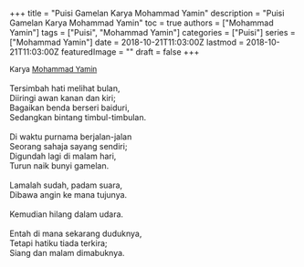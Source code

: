 +++
title = "Puisi Gamelan Karya Mohammad Yamin"
description = "Puisi Gamelan Karya Mohammad Yamin"
toc = true
authors = ["Mohammad Yamin"]
tags = ["Puisi", "Mohammad Yamin"]
categories = ["Puisi"]
series = ["Mohammad Yamin"]
date = 2018-10-21T11:03:00Z
lastmod = 2018-10-21T11:03:00Z
featuredImage = ""
draft = false
+++

<div style="text-align: justify;">
<div style="font-size: small;">Karya <a href="/authors/mohammad-yamin/" target="_blank">Mohammad Yamin</a></div><br />
Tersimbah hati melihat bulan,<br />Diiringi awan kanan dan kiri;<br />Bagaikan benda berseri baiduri,<br />Sedangkan bintang timbul-timbulan.<br /><br />Di waktu purnama berjalan-jalan<br />Seorang sahaja sayang sendiri;<br />Digundah lagi di malam hari,<br />Turun naik bunyi gamelan.<br /><br />Lamalah sudah, padam suara,<br />Dibawa angin ke mana tujunya.<br /><br />Kemudian hilang dalam udara.<br /><br />Entah di mana sekarang duduknya,<br />Tetapi hatiku tiada terkira;<br />Siang dan malam dimabuknya.</div>
